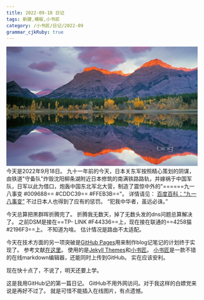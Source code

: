 ```yaml
---
title: 2022-09-18 日记
tags: 新建,模板,小书匠
category: /小书匠/日记/2022-09
grammar_cjkRuby: true
---
```

![bing壁纸](./images/1663508339621.png)
今天是2022年9月18日。
九十一年前的今天，日本关东军按照精心策划的阴谋，由铁道"守备队"炸毁沈阳柳条湖附近日本修筑的南满铁路路轨，并嫁祸于中国军队，日军以此为借口，炮轰中国东北军北大营，制造了震惊中外的"======九一八事变 #009688== #CDDC39== #FFEB3B=="。
详情请见： [百度百科：“九一八事变”](https://baike.baidu.com/item/%E4%B9%9D%C2%B7%E4%B8%80%E5%85%AB%E4%BA%8B%E5%8F%98/2573930?fromtitle=%E4%B9%9D%E4%B8%80%E5%85%AB%E4%BA%8B%E5%8F%98&fromid=632843#:~:text=%E4%B9%9D%C2%B7%E4%B8%80%E5%85%AB%E4%BA%8B%E5%8F%98%EF%BC%8C%E5%8F%88%E7%A7%B0%E5%A5%89%E5%A4%A9%E4%BA%8B%E5%8F%98%E3%80%81%E6%9F%B3%E6%9D%A1%E6%B9%96%E4%BA%8B%E4%BB%B6%E3%80%82%20%5B1%5D%20%20%E6%98%AF1931%E5%B9%B49%E6%9C%8818%E6%97%A5%E6%97%A5%E6%9C%AC%E9%A9%BB%E4%B8%AD%E5%9B%BD%E4%B8%9C%E5%8C%97%E5%9C%B0%E5%8C%BA%E7%9A%84%E5%85%B3%E4%B8%9C%E5%86%9B%E7%AA%81%E7%84%B6%E8%A2%AD%E5%87%BB%E6%B2%88%E9%98%B3%EF%BC%8C%E4%BB%A5%E6%AD%A6%E5%8A%9B%E4%BE%B5%E5%8D%A0%E4%B8%9C%E5%8C%97%E7%9A%84%E4%BA%8B%E4%BB%B6%E3%80%82,%5B2%5D%20%20%E4%B9%9D%C2%B7%E4%B8%80%E5%85%AB%E4%BA%8B%E5%8F%98%E6%98%AF%E6%97%A5%E6%9C%AC%E5%B8%9D%E5%9B%BD%E4%B8%BB%E4%B9%89%E4%BC%81%E5%9B%BE%E4%BB%A5%E6%AD%A6%E5%8A%9B%E5%BE%81%E6%9C%8D%E4%B8%AD%E5%9B%BD%E7%9A%84%E5%BC%80%E7%AB%AF%E3%80%82%201931%E5%B9%B49%E6%9C%8818%E6%97%A5%E5%A4%9C%EF%BC%8C%E7%9B%98%E8%B8%9E%E5%9C%A8%E4%B8%AD%E5%9B%BD%E4%B8%9C%E5%8C%97%E7%9A%84%E6%97%A5%E6%9C%AC%E5%85%B3%E4%B8%9C%E5%86%9B%E6%8C%89%E7%85%A7%E7%B2%BE%E5%BF%83%E7%AD%96%E5%88%92%E7%9A%84%E9%98%B4%E8%B0%8B%EF%BC%8C%E7%94%B1%E9%93%81%E9%81%93%22%E5%AE%88%E5%A4%87%E9%98%9F%22%E7%82%B8%E6%AF%81%E6%B2%88%E9%98%B3%E6%9F%B3%E6%9D%A1%E6%B9%96%E9%99%84%E8%BF%91%E6%97%A5%E6%9C%AC%E4%BF%AE%E7%AD%91%E7%9A%84%E5%8D%97%E6%BB%A1%E9%93%81%E8%B7%AF%E8%B7%AF%E8%BD%A8%EF%BC%8C%E5%B9%B6%E5%AB%81%E7%A5%B8%E4%BA%8E%E4%B8%AD%E5%9B%BD%E5%86%9B%E9%98%9F%EF%BC%8C%E6%97%A5%E5%86%9B%E4%BB%A5%E6%AD%A4%E4%B8%BA%E5%80%9F%E5%8F%A3%EF%BC%8C%E7%82%AE%E8%BD%B0%E4%B8%AD%E5%9B%BD%E4%B8%9C%E5%8C%97%E5%86%9B%E5%8C%97%E5%A4%A7%E8%90%A5%EF%BC%8C%E5%88%B6%E9%80%A0%E4%BA%86%E9%9C%87%E6%83%8A%E4%B8%AD%E5%A4%96%E7%9A%84%22%E4%B9%9D%E4%B8%80%E5%85%AB%E4%BA%8B%E5%8F%98%22%E3%80%82%E6%AC%A1%E6%97%A5%EF%BC%8C%E6%97%A5%E5%86%9B%E4%BE%B5%E5%8D%A0%E6%B2%88%E9%98%B3%EF%BC%8C%E5%8F%88%E9%99%86%E7%BB%AD%E4%BE%B5%E5%8D%A0%E4%BA%86%E4%B8%9C%E5%8C%97%E4%B8%89%E7%9C%81%E3%80%821932%E5%B9%B42%E6%9C%88%EF%BC%8C%E4%B8%9C%E5%8C%97%E5%85%A8%E5%A2%83%E6%B2%A6%E9%99%B7%E3%80%82%E6%AD%A4%E5%90%8E%EF%BC%8C%E6%97%A5%E6%9C%AC%E5%9C%A8%E4%B8%AD%E5%9B%BD%E4%B8%9C%E5%8C%97%E5%BB%BA%E7%AB%8B%E4%BA%86%E4%BC%AA%E6%BB%A1%E6%B4%B2%E5%9B%BD%E5%82%80%E5%84%A1%E6%94%BF%E6%9D%83%EF%BC%8C%E5%BC%80%E5%A7%8B%E4%BA%86%E5%AF%B9%E4%B8%9C%E5%8C%97%E4%BA%BA%E6%B0%91%E9%95%BF%E8%BE%BE14%E5%B9%B4%E4%B9%8B%E4%B9%85%E7%9A%84%E5%A5%B4%E5%BD%B9%E5%92%8C%E6%AE%96%E6%B0%91%E7%BB%9F%E6%B2%BB%EF%BC%8C%E4%BD%BF%E4%B8%9C%E5%8C%973000%E5%A4%9A%E4%B8%87%E5%90%8C%E8%83%9E%E9%A5%B1%E5%8F%97%E4%BA%A1%E5%9B%BD%E5%A5%B4%E7%9A%84%E7%97%9B%E8%8B%A6%E6%BB%8B%E5%91%B3%E3%80%82%20%E4%B9%9D%C2%B7%E4%B8%80%E5%85%AB%E4%BA%8B%E5%8F%98%E6%98%AF%E7%94%B1%E6%97%A5%E6%9C%AC%E8%93%84%E6%84%8F%E5%88%B6%E9%80%A0%E5%B9%B6%E5%8F%91%E5%8A%A8%E7%9A%84%E4%BE%B5%E5%8D%8E%E6%88%98%E4%BA%89%EF%BC%8C%E6%98%AF%E6%97%A5%E6%9C%AC%E5%B8%9D%E5%9B%BD%E4%B8%BB%E4%B9%89%E4%BE%B5%E5%8D%8E%E7%9A%84%E5%BC%80%E7%AB%AF%E3%80%82%E4%B9%9D%C2%B7%E4%B8%80%E5%85%AB%E4%BA%8B%E5%8F%98%E4%B9%9F%E6%A0%87%E5%BF%97%E7%9D%80%E4%B8%96%E7%95%8C%E5%8F%8D%E6%B3%95%E8%A5%BF%E6%96%AF%E6%88%98%E4%BA%89%E7%9A%84%E8%B5%B7%E7%82%B9%EF%BC%8C%E6%8F%AD%E5%BC%80%E4%BA%86%E7%AC%AC%E4%BA%8C%E6%AC%A1%E4%B8%96%E7%95%8C%E5%A4%A7%E6%88%98%E4%B8%9C%E6%96%B9%E6%88%98%E5%9C%BA%E7%9A%84%E5%BA%8F%E5%B9%95%E3%80%82)
不过日本人也得到了应有的惩罚。
“犯我中华者，虽远必诛。”

今天总算把黑群晖折腾完了。
折腾我无数天，掉了无数头发的dns问题总算解决了。
之前DSM是接在==TP- LINK #F44336==上，现在接在联通的==4258猫 #2196F3==上。
不知道为啥。
估计情况是路由不太适配。

今天在技术方面的另一项突破是[GitHub Pages](https://pages.github.com/)用来制作blog记笔记的计划终于实现了。
参考文献[在这里](https://www.cnblogs.com/wxyww/p/xiaoshujiang.html)。
使用的是[Jekyll Themes](http://jekyllthemes.org/)和[小书匠](http://soft.xiaoshujiang.com/)。
[小书匠](http://soft.xiaoshujiang.com/)是一款不错的在线markdown编辑器，还能同时上传到GitHub。
实在应该安利。

现在快十点了，不说了，明天还要上学。

这是我用GitHub记的第一篇日记。
GitHub不用外网访问。对于我这样的白嫖党来说是再好不过了。
就是可惜不能插入在线图片，有点遗憾。